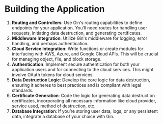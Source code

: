 # Building the Application


1. **Routing and Controllers**: Use Gin's routing capabilities to define endpoints for your application. You'll need routes for handling user requests, initiating data destruction, and generating certificates.
2. **Middleware Integration**: Utilize Gin's middleware for logging, error handling, and perhaps authentication.
3. **Cloud Service Integration**: Write functions or create modules for interfacing with AWS, Azure, and Google Cloud APIs. This will be crucial for managing object, file, and block storage.
4. **Authentication**: Implement secure authentication for both your application users and for connecting to the cloud services. This might involve OAuth tokens for cloud services.
5. **Data Destruction Logic**: Develop the core logic for data destruction, ensuring it adheres to best practices and is compliant with legal standards.
6. **Certificate Generation**: Code the logic for generating data destruction certificates, incorporating all necessary information like cloud provider, service used, method of destruction, etc.
7. **Database Integration**: If you’re storing user data, logs, or any persistent data, integrate a database of your choice with Gin.
